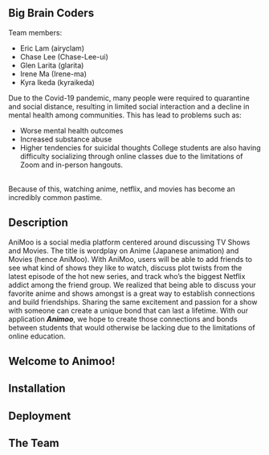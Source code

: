 ## Big Brain Coders
Team members:
- Eric Lam (airyclam)
- Chase Lee (Chase-Lee-ui)
- Glen Larita (glarita)
- Irene Ma (Irene-ma)
- Kyra Ikeda (kyraikeda)

Due to the Covid-19 pandemic, many people were required to quarantine and social distance, resulting in limited social interaction and a decline in mental health among communities. This has lead to problems such as: <br>
- Worse mental health outcomes
- Increased substance abuse
- Higher tendencies for suicidal thoughts
College students are also having difficulty socializing through online classes due to the limitations of Zoom and in-person hangouts. 
<br>
Because of this, watching anime, netflix, and movies has become an incredibly common pastime. 

## Description
AniMoo is a social media platform centered around discussing TV Shows and Movies. The title is wordplay on Anime (Japanese animation) and Movies (hence AniMoo).
With AniMoo, users will be able to add friends to see what kind of shows they like to watch, discuss plot twists from the latest episode of the hot new series, and track who’s the
biggest Netflix addict among the friend group. We realized that being able to discuss your favorite anime and shows amongst is a great way to establish connections and build friendships. Sharing the same excitement and passion for a show with someone can create a unique bond that can last a lifetime. 
With our application _**Animoo**_, we hope to create those connections and bonds between students that would otherwise be lacking due to the limitations of online education. 

## Welcome to Animoo!


## Installation

## Deployment 

## The Team


